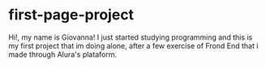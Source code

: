# first-page-project
Hi!, my name is Giovanna! I just started studying programming and this is my first project that im doing alone, after a few exercise of Frond End that i made through Alura's plataform.
